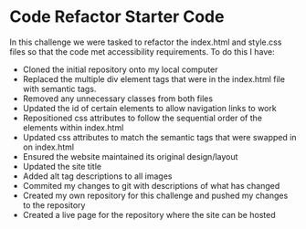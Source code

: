 # Code Refactor Starter Code
In this challenge we were tasked to refactor the index.html and style.css files so that the code met accessibility requirements.
To do this I have:
- Cloned the initial repository onto my local computer
- Replaced the multiple div element tags that were in the index.html file with semantic tags.
- Removed any unnecessary classes from both files
- Updated the id of certain elements to allow navigation links to work
- Repositioned css attributes to follow the sequential order of the elements within index.html
- Updated css attributes to match the semantic tags that were swapped in on index.html
- Ensured the website maintained its original design/layout
- Updated the site title
- Added alt tag descriptions to all images
- Commited my changes to git with descriptions of what has changed
- Created my own repository for this challenge and pushed my changes to the repository
- Created a live page for the repository where the site can be hosted
